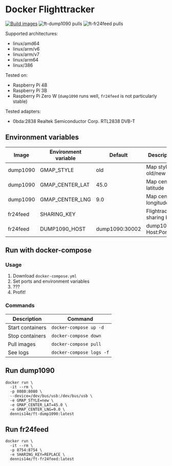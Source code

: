 # Docker Flighttracker

[![Build images](https://github.com/Dennis14e/docker-flighttracker/actions/workflows/build.yml/badge.svg)](https://github.com/Dennis14e/docker-flighttracker/actions/workflows/build.yml)
![ft-dump1090 pulls](https://img.shields.io/docker/pulls/dennis14e/ft-dump1090?label=ft-dump1090%20pulls)
![ft-fr24feed pulls](https://img.shields.io/docker/pulls/dennis14e/ft-fr24feed?label=ft-fr24feed%20pulls)

Supported architectures:
- linux/amd64
- linux/arm/v6
- linux/arm/v7
- linux/arm64
- linux/386

Tested on:
- Raspberry Pi 4B
- Raspberry Pi 3B
- Raspberry Pi Zero W (`dump1090` runs well, `fr24feed` is not particularly stable)

Tested adapters:
- 0bda:2838 Realtek Semiconductor Corp. RTL2838 DVB-T


## Environment variables

| Image    | Environment variable | Default        | Description               |
|----------|----------------------|----------------|---------------------------|
| dump1090 | GMAP_STYLE           | old            | Map style old/new         |
| dump1090 | GMAP_CENTER_LAT      | 45.0           | Map center latitude       |
| dump1090 | GMAP_CENTER_LNG      | 9.0            | Map center longitude      |
| fr24feed | SHARING_KEY          |                | Flightradar24 sharing key |
| fr24feed | DUMP1090_HOST        | dump1090:30002 | dump1090 Host:Port        |


## Run with docker-compose

### Usage

1. Download `docker-compose.yml`
2. Set ports and environment variables
3. ???
4. Profit!

### Commands

| Description      | Command                  |
|------------------|--------------------------|
| Start containers | `docker-compose up -d`   |
| Stop containers  | `docker-compose down`    |
| Pull images      | `docker-compose pull`    |
| See logs         | `docker-compose logs -f` |


## Run dump1090

```
docker run \
  -it --rm \
  -p 8080:8080 \
  --device=/dev/bus/usb:/dev/bus/usb \
  -e GMAP_STYLE=new \
  -e GMAP_CENTER_LAT=45.0 \
  -e GMAP_CENTER_LNG=9.0 \
  dennis14e/ft-dump1090:latest
```


## Run fr24feed

```
docker run \
  -it --rm \
  -p 8754:8754 \
  -e SHARING_KEY=REPLACE \
  dennis14e/ft-fr24feed:latest
```

